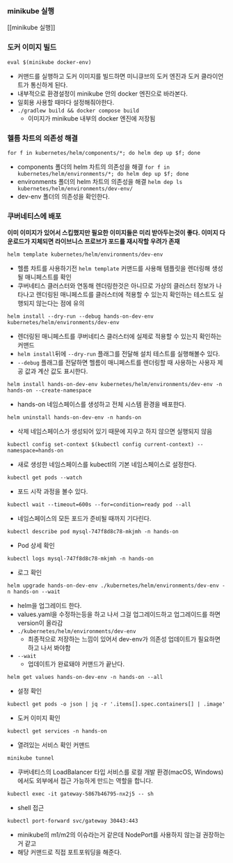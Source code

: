 ### minikube 실행
[[minikube 실행]]
### 도커 이미지 빌드
`eval $(minikube docker-env)`
- 커맨드를 실행하고 도커 이미지를 빌드하면 미니큐브의 도커 엔진과 도커 클라이언트가 통신하게 된다.
- 내부적으로 환경설정이 minikube 안의 docker 엔진으로 바라본다.
- 일회용 사용할 때마다 설정해줘야한다.
-  `./gradlew build && docker compose build`
	- 이미지가 minikube 내부의 docker 엔진에 저장됨
### 헬름 차트의 의존성 해결
`for f in kubernetes/helm/components/*; do helm dep up $f; done`
- components 폴더의 helm 차트의 의존성을 해결
`for f in kubernetes/helm/environments/*; do helm dep up $f; done`
- environments 폴더의 helm 차트의 의존성을 해결
`helm dep ls kubernetes/helm/environments/dev-env/`
- dev-env 폴더의 의존성을 확인한다.

### 쿠버네티스에 배포
**이미 이미지가 있어서 스킵했지만 필요한 이미지들은 미리 받아두는것이 좋다. 이미지 다운로드가 지체되면 라이브니스 프로브가 포드를 재시작할 우려가 존재**

`helm template kubernetes/helm/environments/dev-env`
- 헬름 차트를 사용하기전 `helm template` 커맨드를 사용해 템플릿을 렌더링해 생성될 매니페스트를 확인
- 쿠버네티스 클러스터와 연동해 렌더링한것은 아니므로 가상의 클러스터 정보가 나타나고 렌더링된 매니페스트를 클러스터에 적용할 수 있는지 확인하는 테스트도 실행되지 않는다는 점에 유의

`helm install --dry-run --debug hands-on-dev-env kubernetes/helm/environments/dev-env`
- 렌더링된 매니페스트를 쿠버네티스 클러스터에 실제로 적용할 수 있는지 확인하는 커맨드
- `helm install`뒤에 `--dry-run` 플래그를 전달해 설치 테스트를 실행해볼수 있다.
- `--debug` 플래그를 전달하면 헬름이 매니페스트를 렌더링할 때 사용하는 사용자 제공 값과 계산 값도 표시한다.

`helm install hands-on-dev-env kubernetes/helm/environments/dev-env -n hands-on --create-namespace`
- hands-on 네임스페이스를 생성하고 전체 시스템 환경을 배포한다.

`helm uninstall hands-on-dev-env -n hands-on`
- 삭제 네임스페이스가 생성되어 있기 때문에 지우고 하지 않으면 실행되지 않음

`kubectl config set-context $(kubectl config current-context) --namespace=hands-on`
- 새로 생성한 네임스페이스를 kubectl의 기본 네임스페이스로 설정한다.

`kubectl get pods --watch`
- 포드 시작 과정을 볼수 있다.

`kubectl wait --timeout=600s --for=condition=ready pod --all`
- 네임스페이스의 모든 포드가 준비될 때까지 기다린다.

`kubectl describe pod mysql-747f8d8c78-mkjmh -n hands-on`
- Pod 상세 확인

`kubectl logs mysql-747f8d8c78-mkjmh -n hands-on`
- 로그 확인

`helm upgrade hands-on-dev-env ./kubernetes/helm/environments/dev-env -n hands-on --wait`
- helm을 업그레이드 한다.
- values.yaml을 수정하는등을 하고 나서 그걸 업그레이드하고 업그레이드를 하면 version이 올라감
- `./kubernetes/helm/environments/dev-env`
	- 최종적으로 저장하는 느낌이 있어서 dev-env가 의존성 업데이트가 필요하면 하고 나서 봐야함
- `--wait`
	- 업데이트가 완료돼야 커맨드가 끝난다.

`helm get values hands-on-dev-env -n hands-on --all`
- 설정 확인

`kubectl get pods -o json | jq -r '.items[].spec.containers[] | .image'`
- 도커 이미지 확인

`kubectl get services -n hands-on`
- 열려있는 서비스 확인 커맨드

`minikube tunnel`
- 쿠버네티스의 LoadBalancer 타입 서비스를 로컬 개발 환경(macOS, Windows)에서도 외부에서 접근 가능하게 만드는 역할을 합니다.

`kubectl exec -it gateway-5867b46795-nx2j5 -- sh`
- shell 접근

`kubectl port-forward svc/gateway 30443:443`
- minikube의 m1/m2의 이슈라는거 같은데 NodePort를 사용하지 않는걸 권장하는거 같고
- 해당 커맨드로 직접 포트포워딩을 해준다.